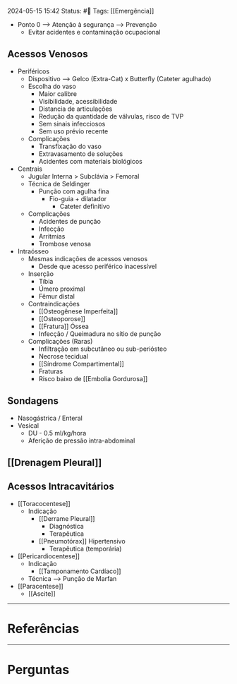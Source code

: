 2024-05-15 15:42
Status: #🌱 
Tags: [[Emergência]]
<br/>
- Ponto 0 --> Atenção à segurança --> Prevenção
	- Evitar acidentes e contaminação ocupacional
## Acessos Venosos
- Periféricos
	- Dispositivo --> Gelco (Extra-Cat) x Butterfly (Cateter agulhado)
	- Escolha do vaso
		- Maior calibre
		- Visibilidade, acessibilidade
		- Distancia de articulações
		- Redução da quantidade de válvulas, risco de TVP
		- Sem sinais infecciosos
		- Sem uso prévio recente
	- Complicações
		- Transfixação do vaso
		- Extravasamento de soluções
		- Acidentes com materiais biológicos
- Centrais
	- Jugular Interna > Subclávia > Femoral
	- Técnica de Seldinger
		- Punção com agulha fina
			- Fio-guia + dilatador
				- Cateter definitivo
	- Complicações
		- Acidentes de punção
		- Infecção
		- Arritmias
		- Trombose venosa
- Intraósseo
	- Mesmas indicações de acessos venosos
		- Desde que acesso periférico inacessível
	- Inserção
		- Tíbia
		- Úmero proximal
		- Fêmur distal
	- Contraindicações
		- [[Osteogênese Imperfeita]]
		- [[Osteoporose]]
		- [[Fratura]] Óssea
		- Infecção / Queimadura no sítio de punção
	- Complicações (Raras)
		- Infiltração em subcutâneo ou sub-periósteo
		- Necrose tecidual
		- [[Síndrome Compartimental]]
		- Fraturas
		- Risco baixo de [[Embolia Gordurosa]]
## Sondagens
- Nasogástrica / Enteral
- Vesical
	- DU - 0.5 ml/kg/hora
	- Aferição de pressão intra-abdominal
## [[Drenagem Pleural]]
## Acessos Intracavitários
- [[Toracocentese]]
	- Indicação
		- [[Derrame Pleural]]
			- Diagnóstica
			- Terapêutica
		- [[Pneumotórax]] Hipertensivo
			- Terapêutica (temporária)
- [[Pericardiocentese]]
	- Indicação
		- [[Tamponamento Cardíaco]]
	- Técnica --> Punção de Marfan
- [[Paracentese]]
	- [[Ascite]]
____
# Referências
---
# Perguntas


